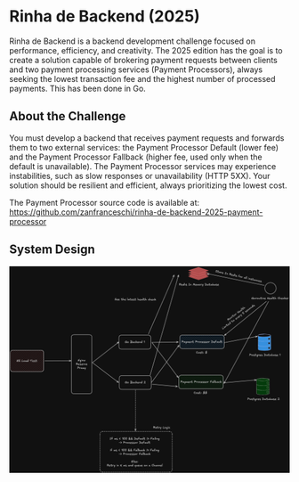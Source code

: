# Rinha de Backend (2025)

Rinha de Backend is a backend development challenge focused on performance, efficiency, and creativity. The 2025 edition has the goal is to create a solution capable of brokering payment requests between clients and two payment processing services (Payment Processors), always seeking the lowest transaction fee and the highest number of processed payments. This has been done in Go.

## About the Challenge

You must develop a backend that receives payment requests and forwards them to two external services: the Payment Processor Default (lower fee) and the Payment Processor Fallback (higher fee, used only when the default is unavailable). The Payment Processor services may experience instabilities, such as slow responses or unavailability (HTTP 5XX). Your solution should be resilient and efficient, always prioritizing the lowest cost.

The Payment Processor source code is available at:  
https://github.com/zanfranceschi/rinha-de-backend-2025-payment-processor

## System Design

![](./docs/system-design.excalidraw.png)
